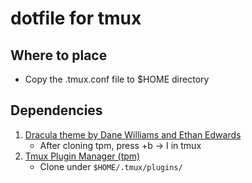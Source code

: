 # dotfile for tmux

## Where to place
- Copy the .tmux.conf file to $HOME directory

## Dependencies
1. [Dracula theme by Dane Williams and Ethan Edwards](https://draculatheme.com/tmux)
    - After cloning tpm, press <Ctrl>+b -> I in tmux
2. [Tmux Plugin Manager (tpm)](https://github.com/tmux-plugins/tpm)
    - Clone under ```$HOME/.tmux/plugins/```
